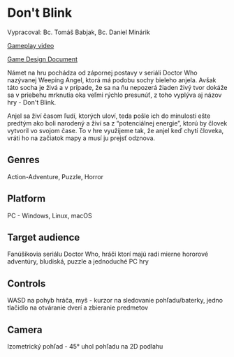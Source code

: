 # Don't Blink

Vypracoval: Bc. Tomáš Babjak, Bc. Daniel Minárik

[Gameplay video](https://youtu.be/y16XPvOe2_E)

[Game Design Document](https://docs.google.com/document/d/1IsKTC9b3OO1n21z1WOIV7Gj9kU01omHQzqkheGua8OE/edit?usp=sharing)

Námet na hru pochádza od zápornej postavy v seriáli Doctor Who nazývanej Weeping Angel, ktorá má podobu sochy bieleho anjela. Avšak táto socha je živá a v prípade, že sa na ňu nepozerá žiaden živý tvor dokáže sa v priebehu mrknutia oka veľmi rýchlo presunúť, z toho vyplýva aj názov hry - Don't Blink. 

Anjel sa živí časom ľudí, ktorých uloví, teda pošle ich do minulosti ešte predtým ako boli narodený a živí sa z “potenciálnej energie”, ktorú by človek vytvoril vo svojom čase. To v hre využijeme tak, že anjel keď chytí človeka, vráti ho na začiatok mapy a musí ju prejsť odznova.

Genres
-----------

Action-Adventure, Puzzle, Horror

Platform
-----------

PC - Windows, Linux, macOS

Target audience
-----------

Fanúšikovia seriálu Doctor Who, hráči ktorí majú radi mierne hororové adventúry, bludiská, puzzle a jednoduché PC hry

Controls
-----------

WASD na pohyb hráča, 
myš - kurzor na sledovanie pohľadu/baterky, 
jedno tlačidlo na otváranie dverí a zbieranie predmetov

Camera
-----------

Izometrický pohľad - 45° uhol pohľadu na 2D podlahu 

